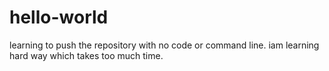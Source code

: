 # hello-world
learning to push the repository with no code or command line. iam learning hard way which takes too much time.
